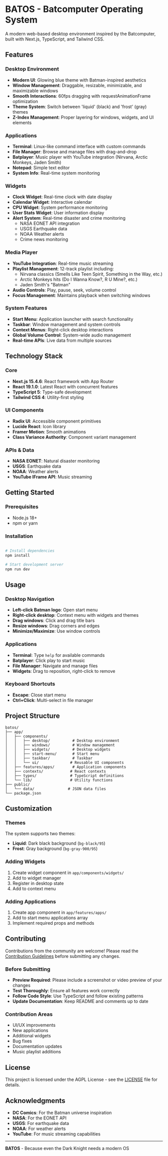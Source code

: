 # BATOS - Batcomputer Operating System

A modern web-based desktop environment inspired by the Batcomputer, built with Next.js, TypeScript, and Tailwind CSS.

## Features

### Desktop Environment
- **Modern UI**: Glowing blue theme with Batman-inspired aesthetics
- **Window Management**: Draggable, resizable, minimizable, and maximizable windows
- **Smooth Interactions**: 60fps dragging with requestAnimationFrame optimization
- **Theme System**: Switch between 'liquid' (black) and 'frost' (gray) themes
- **Z-Index Management**: Proper layering for windows, widgets, and UI elements

### Applications
- **Terminal**: Linux-like command interface with custom commands
- **File Manager**: Browse and manage files with drag-and-drop
- **Batplayer**: Music player with YouTube integration (Nirvana, Arctic Monkeys, Jaden Smith)
- **Notepad**: Simple text editor
- **System Info**: Real-time system monitoring

### Widgets
- **Clock Widget**: Real-time clock with date display
- **Calendar Widget**: Interactive calendar
- **CPU Widget**: System performance monitoring
- **User Stats Widget**: User information display
- **Alert System**: Real-time disaster and crime monitoring
  - NASA EONET API integration
  - USGS Earthquake data
  - NOAA Weather alerts
  - Crime news monitoring

### Media Player
- **YouTube Integration**: Real-time music streaming
- **Playlist Management**: 12-track playlist including:
  - Nirvana classics (Smells Like Teen Spirit, Something in the Way, etc.)
  - Arctic Monkeys hits (Do I Wanna Know?, R U Mine?, etc.)
  - Jaden Smith's "Batman"
- **Audio Controls**: Play, pause, seek, volume control
- **Focus Management**: Maintains playback when switching windows

### System Features
- **Start Menu**: Application launcher with search functionality
- **Taskbar**: Window management and system controls
- **Context Menus**: Right-click desktop interactions
- **Global Volume Control**: System-wide audio management
- **Real-time APIs**: Live data from multiple sources

## Technology Stack

### Core
- **Next.js 15.4.6**: React framework with App Router
- **React 19.1.0**: Latest React with concurrent features
- **TypeScript 5**: Type-safe development
- **Tailwind CSS 4**: Utility-first styling

### UI Components
- **Radix UI**: Accessible component primitives
- **Lucide React**: Icon library
- **Framer Motion**: Smooth animations
- **Class Variance Authority**: Component variant management

### APIs & Data
- **NASA EONET**: Natural disaster monitoring
- **USGS**: Earthquake data
- **NOAA**: Weather alerts
- **YouTube IFrame API**: Music streaming

## Getting Started

### Prerequisites
- Node.js 18+ 
- npm or yarn

### Installation
```bash

# Install dependencies
npm install

# Start development server
npm run dev
```

## Usage

### Desktop Navigation
- **Left-click Batman logo**: Open start menu
- **Right-click desktop**: Context menu with widgets and themes
- **Drag windows**: Click and drag title bars
- **Resize windows**: Drag corners and edges
- **Minimize/Maximize**: Use window controls

### Applications
- **Terminal**: Type `help` for available commands
- **Batplayer**: Click play to start music
- **File Manager**: Navigate and manage files
- **Widgets**: Drag to reposition, right-click to remove

### Keyboard Shortcuts
- **Escape**: Close start menu
- **Ctrl+Click**: Multi-select in file manager

## Project Structure

```
batos/
├── app/
│   ├── components/
│   │   ├── desktop/          # Desktop environment
│   │   ├── windows/          # Window management
│   │   ├── widgets/          # Desktop widgets
│   │   ├── start-menu/       # Start menu
│   │   ├── taskbar/          # Taskbar
│   │   └── ui/              # Reusable UI components
│   ├── features/apps/        # Application components
│   ├── contexts/            # React contexts
│   ├── types/               # TypeScript definitions
│   └── lib/                 # Utility functions
├── public/
│   └── data/               # JSON data files
└── package.json
```

## Customization

### Themes
The system supports two themes:
- **Liquid**: Dark black background (`bg-black/95`)
- **Frost**: Gray background (`bg-gray-900/95`)

### Adding Widgets
1. Create widget component in `app/components/widgets/`
2. Add to widget manager
3. Register in desktop state
4. Add to context menu

### Adding Applications
1. Create app component in `app/features/apps/`
2. Add to start menu applications array
3. Implement required props and methods

## Contributing

Contributions from the community are welcome! Please read the [Contribution Guidelines](CONTRIBUTING.md) before submitting any changes.

### Before Submitting
- **Preview Required**: Please include a screenshot or video preview of your changes
- **Test Thoroughly**: Ensure all features work correctly
- **Follow Code Style**: Use TypeScript and follow existing patterns
- **Update Documentation**: Keep README and comments up to date

### Contribution Areas
- UI/UX improvements
- New applications
- Additional widgets
- Bug fixes
- Documentation updates
- Music playlist additions

## License

This project is licensed under the AGPL License - see the [LICENSE](LICENSE) file for details.

## Acknowledgments

- **DC Comics**: For the Batman universe inspiration
- **NASA**: For the EONET API
- **USGS**: For earthquake data
- **NOAA**: For weather alerts
- **YouTube**: For music streaming capabilities

---

**BATOS** - Because even the Dark Knight needs a modern OS 
